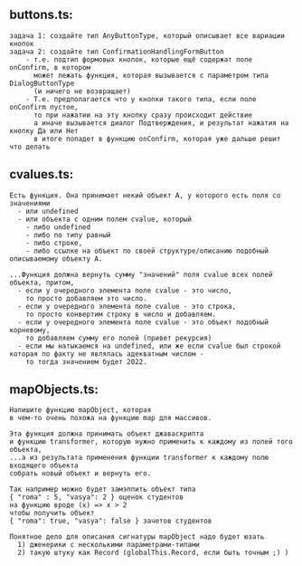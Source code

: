 ## buttons.ts:
    задача 1: создайте тип AnyButtonType, который описывает все вариации кнопок
    задача 2: создайте тип ConfirmationHandlingFormButton
        - т.е. подтип формовых кнопок, которые ещё содержат поле onConfirm, в котором
          может лежать функция, которая вызывается с параметром типа DialogButtonType
          (и ничего не возвращает)
        - Т.е. предполагается что у кнопки такого типа, если поле onConfirm пустое, 
          то при нажатии на эту кнопку сразу происходит действие
          а иначе вызывается диалог Подтверждения, и результат нажатия на кнопку Да или Нет
          в итоге попадет в функцию onConfirm, которая уже дальше решит что делать

## cvalues.ts:
    Есть функция. Она принимает некий объект А, у которого есть поля со значениями
      - или undefined 
      - или объекта с одним полем cvalue, который 
        - либо undefined 
        - либо по типу равный 
        - либо строке, 
        - либо ссылке на объект по своей структуре/описанию подобный описываемому объекту А.

    ...Функция должна вернуть сумму "значений" поля cvalue всех полей объекта, притом,
      - если у очередного элемента поле сvalue - это число, 
        то просто добавляем это число.
      - если у очередного элемента поле сvalue - это строка, 
        то просто конвертим строку в число и добавляем.
      - если у очередного элемента поле cvalue - это объект подобный корневому, 
        то добавляем сумму его полей (привет рекурсия)
      - если мы натыкаемся на undefined, или же если cvalue был строкой которая по факту не являлась адекватным числом - 
        то тогда значением будет 2022.

## mapObjects.ts:
    Напишите функцию mapObject, которая
    в чем-то очень похожа на функцию map для массивов.

    Эта функция должна принимать объект джаваскрипта
    и функцию transformer, которую нужно применить к каждому из полей того объекта, 
    ...а из результата применения функции transformer к каждому полю входящего объекта
    собрать новый объект и вернуть его.

    Так например можно будет замэппить объект типа 
    { "roma" : 5, "vasya": 2 } оценок студентов
    на функцию вроде (x) => x > 2
    чтобы получить объект 
    { "roma": true, "vasya": false } зачетов студентов

    Понятное дело для описания сигнатуры mapObject надо будет юзать
      1) дженерики с несколькими параметрами-типами
      2) такую штуку как Record (globalThis.Record, если быть точным ;) )